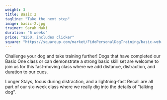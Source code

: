 ```yaml
---
weight: 3
title: Basic 2
tagline: "Take the next step"
image: basic-2.jpg
trainer: Sarah Maki
duration: "6 weeks"
price: "$250, includes clicker"
square: "https://squareup.com/market/FidoPersonalDogTraining/basic-web-1"
---
```

Challenge your dog and take training further! Dogs that have completed our Basic One class or can demonstrate a strong basic skill set are welcome to join us for this fast-moving class where we add distance, distraction, and duration to our cues. 

Longer Stays, focus during distraction, and a lightning-fast Recall are all part of our six-week class where we really dig into the details of “talking dog”. 


